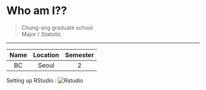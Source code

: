 # Who am I??
> Chung-ang graduate school  
> Major / Statistic
> 
----
| Name | Location | Semester |
|:---:|:---:|:---:|
| BC | Seoul | 2 |

  Setting up RStudio : ![Rstudio](https://www.rstudio.com/products/rstudio/download/#download)

